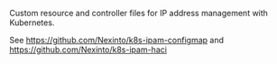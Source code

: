 Custom resource and controller files for IP address management with Kubernetes.

See https://github.com/Nexinto/k8s-ipam-configmap and https://github.com/Nexinto/k8s-ipam-haci


